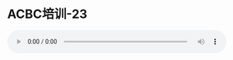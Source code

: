 # ACBC培训-23

<audio style="width: 100%;" preload="false" controls controlslist="nodownload"><source src="http://file.simai.life/audio/mp3/old/12138.mp3" type="audio/mpeg">Your browser does not support the audio element.</audio>


